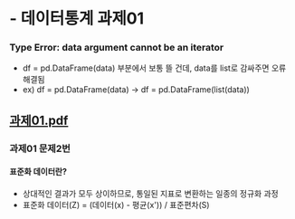 # - 데이터통계 과제01

### Type Error: data argument cannot be an iterator
- df = pd.DataFrame(data) 부분에서 보통 뜰 건데, data를 list로 감싸주면 오류 해결됨
- ex) df = pd.DataFrame(data) -> df = pd.DataFrame(list(data))


[과제01.pdf](https://github.com/hellojunho/Data_Statistics/files/9763649/01.pdf)
---
### 과제01 문제2번
#### 표준화 데이터란?
- 상대적인 결과가 모두 상이하므로, 통일된 지표로 변환하는 일종의 정규화 과정
- 표준화 데이터(Z) = (데이터(x) - 평균(x')) / 표준편차(S)
